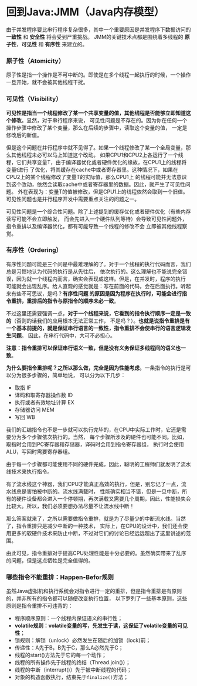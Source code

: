 回到Java:JMM（Java内存模型）
====================================================
由于并发程序要比串行程序复杂很多，其中一个重要原因是并发程序下数据访问的 **一致性** 和 **安全性** 将会受到严重挑战。
JMM的关键技术点都是围绕着多线程的 **原子性**，**可见性** 和 **有序性** 来建立的。

### 原子性（Atomicity）
原子性是指一个操作是不可中断的。即使是在多个线程一起执行的时候，一个操作一旦开始，就不会被其他线程干扰。

### 可见性（Visibility）
**可见性是指当一个线程修改了某一个共享变量的值，其他线程是否能够立即知道这个修改**。显然，对于串行程序来说，
可见性问题是不存在的。因为你在任何一个操作步骤中修改了某个变量，那么在后续的步骤中，读取这个变量的值，
一定是修改后的新值。

但是这个问题在并行程序中就不见得了。如果一个线程修改了某一个全局变量，那么其他线程未必可以马上知道这个改动。
如果CPU1和CPU2上各运行了一个线程，它们共享变量T，由于编译器优化或者硬件优化的缘故，在CPU1上的线程将变量t进行
了优化，将其缓存在cache中或者寄存器里。这种情况下，如果在CPU2上的某个线程修改了变量T的实际值，那么CPU1上
的线程可能并无法意识到这个改动，依然会读取cache中或者寄存器里的数据。因此，就产生了可见性问题。
外在表现为：变量T的值被修改，但是CPU1上的线程依然会取到一个旧值。可见性问题也是并行程序开发中需要重点关注的问题之一。

可见性问题是一个综合性问题。除了上述提到的缓存优化或者硬件优化（有些内存读写可能不会立即触发，
而会先进入一个硬件队列等待）会导致可见性问题外，指令重排以及编译器优化，都有可能导致一个线程的修改不会
立即被其他线程察觉。

### 有序性（Ordering）
有序性问题可能是三个问是中最难理解的了。对于一个线程的执行代码而言，我们总是习惯地认为代码的执行是从先往后，
依次执行的。这么理解也不能说完全错误，因为就一个线程内而言，确实会表现成这样。但是，在并发时，程序的执行
可能就会出现乱序。给人直观的感觉就是：写在前面的代码，会在后面执行。听起来有些不可思议，是吗？**有序性问题
的原因是因为程序在执行时，可能会进行指令重排，重排后的指令与原指令的顺序未必一致**。

不过这里还需要强调一点，**对于一个线程来说，它看到的指令执行顺序一定是一致的**（否则的话我们的应用根本无法正常工作，
不是吗？）。**也就是说指令重排是有一个基本前提的，就是保证串行语言的一致性，指令重排不会使串行的语言逻辑发生问题**。
因此，在串行代码中，大可不必担心。

**注意：指令重排可以保证串行语义一致，但是没有义务保证多线程间的语义也一致**。

**为什么要指令重排呢？之所以那么做，完全是因为性能考虑**。一条指令的执行是可以分为很多步骤的，简单地说，
可以分为以下几步：
+ 取指 IF
+ 译码和取寄存器操作数 ID
+ 执行或者有效地址计算 EX
+ 存储器访问 MEM
+ 写回 WB

我们的汇编指令也不是一步就可以执行完毕的，在CPU中实际工作时，它还是需要分为多个步骤依次执行的。当然，
每个步骤所涉及的硬件也可能不同。比如，取指时会用到PC寄存器和存储器，译码时会用到指令寄存器组，
执行时会使用ALU，写回时需要寄存器组。

由于每一个步骤都可能使用不同的硬件完成，因此，聪明的工程师们就发明了流水线技术来执行指令。

有了流水线这个神器，我们CPU才能真正高效的执行，但是，别忘记了一点，流水线总是害怕被中断的。流水线满载时，
性能确实相当不错，但是一旦中断，所有的硬件设备都会进入一个停顿期，再次满载又需要几个周期，因此，性能损失会
比较大。所以，我们必须要想办法尽量不让流水线中断！

那么答案就来了，之所以需要做指令重排，就是为了尽量少的中断流水线。当然了，指令重排只是减少中断的一种技术，
实际上，在CPU的设计中，我们还会使用更多的软硬件技术来防止中断，不过对它们的讨论已经远远超出了这里讲述的范围。

由此可见，指令重排对于提高CPU处理性能是十分必要的。虽然确实带来了乱序的问题，但是这点牺牲是完全值得的。

### 哪些指令不能重排：Happen-Befor规则
虽然Java虚拟机和执行系统会对指令进行一定的重排，但是指令重排是有原则的，并非所有的指令都可以随便改变执行位置，
以下罗列了一些基本原则，这些原则是指令重排不可违背的：
+ 程序顺序原则：一个线程内保证语义的串行性；
+ **volatile规则：volatile变量的写，先发生于读，这保证了volatile变量的可见性**；
+ 锁规则：解锁（unlock）必然发生在随后的加锁（lock)前；
+ 传递性：A先于B，B先于C，那么A必然先于C；
+ 线程的start()方法先于它的每一个动作；
+ 线程的所有操作先于线程的终结（Thread.join()）；
+ 线程的中断（interrupt()）先于被中断线程的代码；
+ 对象的构造函数执行，结束先于`finalize()`方法；
